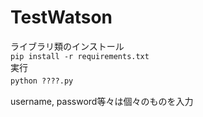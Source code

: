 # TestWatson

ライブラリ類のインストール  
`pip install -r requirements.txt`  
実行  
`python ????.py`　　


username, password等々は個々のものを入力
